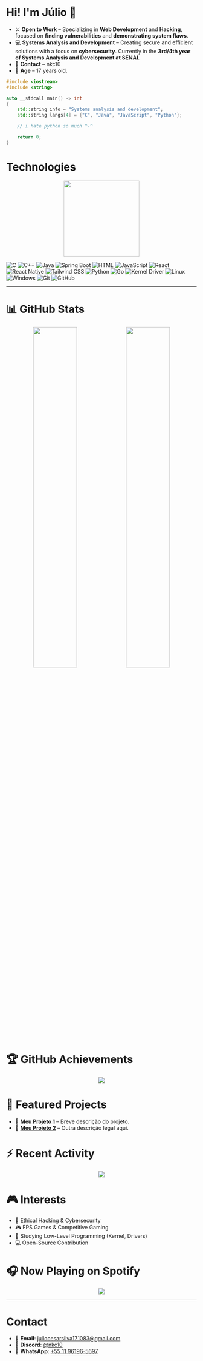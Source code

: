 # Hi! I'm Júlio 👋

- ⚔️ **Open to Work** – Specializing in **Web Development** and **Hacking**, focused on **finding vulnerabilities** and **demonstrating system flaws**.
- 💻 **Systems Analysis and Development** – Creating secure and efficient solutions with a focus on **cybersecurity**. Currently in the **3rd/4th year of Systems Analysis and Development at SENAI**.
- 📩 **Contact** – nkc10
- 🎂 **Age** – 17 years old.

```C++
#include <iostream>
#include <string>

auto __stdcall main() -> int
{
    std::string info = "Systems analysis and development";
    std::string langs[4] = {"C", "Java", "JavaScript", "Python"};

    // i hate python so much ^-^

    return 0;
}
```

# Technologies
<p align="center">
    <img src="https://media4.giphy.com/media/vfTnz2QVJ1ip2/giphy.gif" width="200">
</p>

<div align="left">
    <img alt="C" src="https://img.shields.io/badge/c-000000?style=for-the-badge&logo=c">
    <img alt="C++" src="https://img.shields.io/badge/c++-000000?style=for-the-badge&logo=c%2B%2B&logoColor=blue">
    <img alt="Java" src="https://img.shields.io/badge/Java-000000?style=for-the-badge&logo=openjdk&logoColor=orange">
    <img alt="Spring Boot" src="https://img.shields.io/badge/Spring%20Boot-000000?style=for-the-badge&logo=springboot&logoColor=green">
    <img alt="HTML" src="https://img.shields.io/badge/HTML-000000?style=for-the-badge&logo=html5&logoColor=orange">
    <img alt="JavaScript" src="https://shields.io/badge/JavaScript-000000?style=for-the-badge&logo=JavaScript&logoColor=yellow">
    <img alt="React" src="https://img.shields.io/badge/React-000000?style=for-the-badge&logo=react&logoColor=61DAFB">
    <img alt="React Native" src="https://img.shields.io/badge/React%20Native-000000?style=for-the-badge&logo=react&logoColor=61DAFB">
    <img alt="Tailwind CSS" src="https://img.shields.io/badge/Tailwind%20CSS-000000?style=for-the-badge&logo=tailwindcss&logoColor=38B2AC">
    <img alt="Python" src="https://img.shields.io/badge/python-000000?style=for-the-badge&logo=python&logoColor=blue">
    <img alt="Go" src="https://img.shields.io/badge/Go-000000?style=for-the-badge&logo=go&logoColor=00ADD8">
    <img alt="Kernel Driver" src="https://img.shields.io/badge/Kernel%20Driver-000000?style=for-the-badge&logo=linux&logoColor=white">
    <img alt="Linux" src="https://img.shields.io/badge/linux-000000?style=for-the-badge&logo=linux">
    <img alt="Windows" src="https://img.shields.io/badge/windows-000000?style=for-the-badge&logo=windows">
    <img alt="Git" src="https://img.shields.io/badge/git-000000?style=for-the-badge&logo=git">
    <img alt="GitHub" src="https://img.shields.io/badge/github-000000?style=for-the-badge&logo=github">
</div>

---

# 📊 GitHub Stats
<p align="center">
  <img width="48%" src="https://github-readme-stats.vercel.app/api?username=nkc10&show_icons=true&theme=radical" />
  <img width="48%" src="https://github-readme-streak-stats.herokuapp.com/?user=nkc10&theme=radical" />
</p>

# 🏆 GitHub Achievements
<p align="center">
  <img src="https://github-profile-trophy.vercel.app/?username=nkc10&theme=radical&no-bg=true&no-frame=true" />
</p>

# 🚀 Featured Projects
- 🔗 [**Meu Projeto 1**](https://github.com/nkc10/Projeto1) – Breve descrição do projeto.
- 🔗 [**Meu Projeto 2**](https://github.com/nkc10/Projeto2) – Outra descrição legal aqui.

# ⚡ Recent Activity
<p align="center">
  <img src="https://activity-graph.herokuapp.com/graph?username=nkc10&theme=redical" />
</p>

# 🎮 Interests
- 🎯 Ethical Hacking & Cybersecurity
- 🎮 FPS Games & Competitive Gaming
- 📖 Studying Low-Level Programming (Kernel, Drivers)
- 💻 Open-Source Contribution

# 🎧 Now Playing on Spotify
<p align="center">
  <img src="https://spotify-github-profile.vercel.app/api/view?uid=seu_spotify_id&cover_image=true&theme=default&show_offline=false&background_color=000000&bar_color=53b14f&bar_color_cover=false">
</p>

---

# Contact
- 📧 **Email**: [juliocesarsilva171083@gmail.com](mailto:juliocesarsilva171083@gmail.com)
- 💬 **Discord**: [@nkc10](https://discordapp.com/users/1071094341617057822)  
- 📱 **WhatsApp**: [+55 11 96196-5697](https://wa.me/+551196196-5697)
